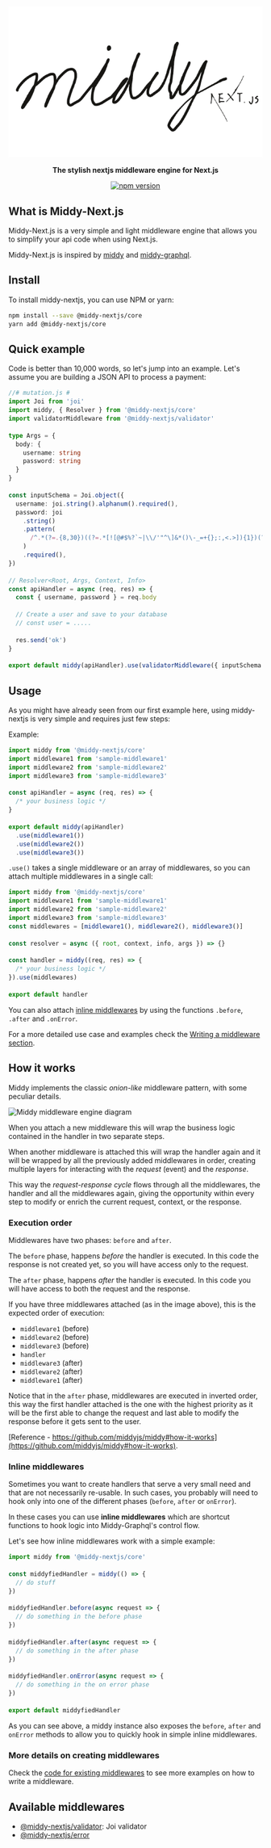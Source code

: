 <div align="center">
  <img alt="Middy logo" src="./img/logo.png"/>
</div>

<div align="center">
  <p><strong>The stylish nextjs middleware engine for Next.js</strong></p>
</div>

<div align="center">
<p>
  <a href="http://badge.fury.io/js/%40middy-nextjs%2Fcore">
    <img src="https://badge.fury.io/js/%40middy-nextjs%2Fcore.svg" alt="npm version" style="max-width:100%;">
  </a>
</p>
</div>

## What is Middy-Next.js

Middy-Next.js is a very simple and light middleware engine that allows you to simplify your api code when using Next.js.

Middy-Next.js is inspired by [middy](https://github.com/middyjs/middy#readme) and [middy-graphql](https://github.com/kyuhakyuk/middy-nextjs#readme).

## Install

To install middy-nextjs, you can use NPM or yarn:

```bash
npm install --save @middy-nextjs/core
yarn add @middy-nextjs/core
```

## Quick example

Code is better than 10,000 words, so let's jump into an example.
Let's assume you are building a JSON API to process a payment:

```typescript
//# mutation.js #
import Joi from 'joi'
import middy, { Resolver } from '@middy-nextjs/core'
import validatorMiddleware from '@middy-nextjs/validator'

type Args = {
  body: {
    username: string
    password: string
  }
}

const inputSchema = Joi.object({
  username: joi.string().alphanum().required(),
  password: joi
    .string()
    .pattern(
      /^.*(?=.{8,30})((?=.*[![@#$%?`~|\\/'"^\]&*()\-_=+{};:,<.>]){1})(?=.*\d)((?=.*[a-z]){1})((?=.*[A-Z]){1}).*$/
    )
    .required(),
})

// Resolver<Root, Args, Context, Info>
const apiHandler = async (req, res) => {
  const { username, password } = req.body

  // Create a user and save to your database
  // const user = .....

  res.send('ok')
}

export default middy(apiHandler).use(validatorMiddleware({ inputSchema }))
```

## Usage

As you might have already seen from our first example here, using middy-nextjs is very
simple and requires just few steps:

Example:

```javascript
import middy from '@middy-nextjs/core'
import middleware1 from 'sample-middleware1'
import middleware2 from 'sample-middleware2'
import middleware3 from 'sample-middleware3'

const apiHandler = async (req, res) => {
  /* your business logic */
}

export default middy(apiHandler)
  .use(middleware1())
  .use(middleware2())
  .use(middleware3())
```

`.use()` takes a single middleware or an array of middlewares, so you can attach multiple middlewares in a single call:

```javascript
import middy from '@middy-nextjs/core'
import middleware1 from 'sample-middleware1'
import middleware2 from 'sample-middleware2'
import middleware3 from 'sample-middleware3'
const middlewares = [middleware1(), middleware2(), middleware3()]

const resolver = async ({ root, context, info, args }) => {}

const handler = middy((req, res) => {
  /* your business logic */
}).use(middlewares)

export default handler
```

You can also attach [inline middlewares](#inline-middlewares) by using the functions `.before`, `.after` and `.onError`.

For a more detailed use case and examples check the [Writing a middleware section](#writing-a-middleware).

## How it works

Middy implements the classic _onion-like_ middleware pattern, with some peculiar details.

![Middy middleware engine diagram](https://github.com/middyjs/middy/raw/main/docs/img/middy-middleware-engine.png)

When you attach a new middleware this will wrap the business logic contained in the handler
in two separate steps.

When another middleware is attached this will wrap the handler again and it will be wrapped by
all the previously added middlewares in order, creating multiple layers for interacting with
the _request_ (event) and the _response_.

This way the _request-response cycle_ flows through all the middlewares, the
handler and all the middlewares again, giving the opportunity within every step to
modify or enrich the current request, context, or the response.

### Execution order

Middlewares have two phases: `before` and `after`.

The `before` phase, happens _before_ the handler is executed. In this code the
response is not created yet, so you will have access only to the request.

The `after` phase, happens _after_ the handler is executed. In this code you will
have access to both the request and the response.

If you have three middlewares attached (as in the image above), this is the expected
order of execution:

- `middleware1` (before)
- `middleware2` (before)
- `middleware3` (before)
- `handler`
- `middleware3` (after)
- `middleware2` (after)
- `middleware1` (after)

Notice that in the `after` phase, middlewares are executed in inverted order,
this way the first handler attached is the one with the highest priority as it will
be the first able to change the request and last able to modify the response before
it gets sent to the user.

[Reference - https://github.com/middyjs/middy#how-it-works](https://github.com/middyjs/middy#how-it-works).

### Inline middlewares

Sometimes you want to create handlers that serve a very small need and that are not
necessarily re-usable. In such cases, you probably will need to hook only into one of
the different phases (`before`, `after` or `onError`).

In these cases you can use **inline middlewares** which are shortcut functions to hook
logic into Middy-Graphql's control flow.

Let's see how inline middlewares work with a simple example:

```javascript
import middy from '@middy-nextjs/core'

const middyfiedHandler = middy(() => {
  // do stuff
})

middyfiedHandler.before(async request => {
  // do something in the before phase
})

middyfiedHandler.after(async request => {
  // do something in the after phase
})

middyfiedHandler.onError(async request => {
  // do something in the on error phase
})

export default middyfiedHandler
```

As you can see above, a middy instance also exposes the `before`, `after` and `onError`
methods to allow you to quickly hook in simple inline middlewares.

### More details on creating middlewares

Check the [code for existing middlewares](/packages) to see more examples on how to write a middleware.

## Available middlewares

- [@middy-nextjs/validator](https://www.npmjs.com/package/@middy-nextjs/validator): Joi validator
- [@middy-nextjs/error](https://www.npmjs.com/package/@middy-nextjs/error)
